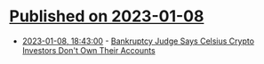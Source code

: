 # [Published on 2023-01-08](index.md)

* [2023-01-08, 18:43:00](https://soylentnews.org/article.pl?sid=23/01/07/1818228&from=rss) - [Bankruptcy Judge Says Celsius Crypto Investors Don't Own Their Accounts](https://soylentnews.org/article.pl?sid=23/01/07/1818228&from=rss)
